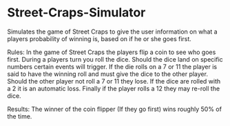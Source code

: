 # Street-Craps-Simulator
Simulates the game of Street Craps to give the user information on what a players probability of winning is, based on if he or she goes first.

Rules:
In the game of Street Craps the players flip a coin to see who goes first.  During a players turn you roll the dice.
Should the dice land on specific numbers certain events will trigger.  If the die rolls on a 7 or 11 the player is
said to have the winning roll and must give the dice to the other player.  Should the other player not roll a 7 or 11
they lose.  If the dice are rolled with a 2 it is an automatic loss. Finally if the player rolls a 12 they
may re-roll the dice.

Results:
The winner of the coin flipper (If they go first) wins roughly 50% of the time.
